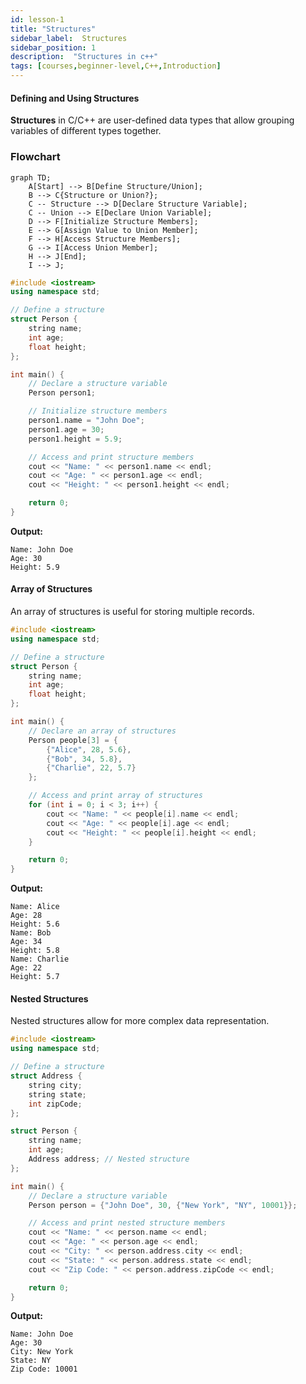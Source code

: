 ```yaml
---
id: lesson-1
title: "Structures"
sidebar_label:  Structures
sidebar_position: 1
description:  "Structures in c++"
tags: [courses,beginner-level,C++,Introduction]
---  
```


#### Defining and Using Structures

**Structures** in C/C++ are user-defined data types that allow grouping variables of different types together.

### Flowchart 
```mermaid
graph TD;
    A[Start] --> B[Define Structure/Union];
    B --> C{Structure or Union?};
    C -- Structure --> D[Declare Structure Variable];
    C -- Union --> E[Declare Union Variable];
    D --> F[Initialize Structure Members];
    E --> G[Assign Value to Union Member];
    F --> H[Access Structure Members];
    G --> I[Access Union Member];
    H --> J[End];
    I --> J;
```

```cpp
#include <iostream>
using namespace std;

// Define a structure
struct Person {
    string name;
    int age;
    float height;
};

int main() {
    // Declare a structure variable
    Person person1;

    // Initialize structure members
    person1.name = "John Doe";
    person1.age = 30;
    person1.height = 5.9;

    // Access and print structure members
    cout << "Name: " << person1.name << endl;
    cout << "Age: " << person1.age << endl;
    cout << "Height: " << person1.height << endl;

    return 0;
}
```

**Output:**
```
Name: John Doe
Age: 30
Height: 5.9
```

#### Array of Structures

An array of structures is useful for storing multiple records.

```cpp
#include <iostream>
using namespace std;

// Define a structure
struct Person {
    string name;
    int age;
    float height;
};

int main() {
    // Declare an array of structures
    Person people[3] = {
        {"Alice", 28, 5.6},
        {"Bob", 34, 5.8},
        {"Charlie", 22, 5.7}
    };

    // Access and print array of structures
    for (int i = 0; i < 3; i++) {
        cout << "Name: " << people[i].name << endl;
        cout << "Age: " << people[i].age << endl;
        cout << "Height: " << people[i].height << endl;
    }

    return 0;
}
```

**Output:**
```
Name: Alice
Age: 28
Height: 5.6
Name: Bob
Age: 34
Height: 5.8
Name: Charlie
Age: 22
Height: 5.7
```

#### Nested Structures

Nested structures allow for more complex data representation.

```cpp
#include <iostream>
using namespace std;

// Define a structure
struct Address {
    string city;
    string state;
    int zipCode;
};

struct Person {
    string name;
    int age;
    Address address; // Nested structure
};

int main() {
    // Declare a structure variable
    Person person = {"John Doe", 30, {"New York", "NY", 10001}};

    // Access and print nested structure members
    cout << "Name: " << person.name << endl;
    cout << "Age: " << person.age << endl;
    cout << "City: " << person.address.city << endl;
    cout << "State: " << person.address.state << endl;
    cout << "Zip Code: " << person.address.zipCode << endl;

    return 0;
}
```

**Output:**
```
Name: John Doe
Age: 30
City: New York
State: NY
Zip Code: 10001
```
